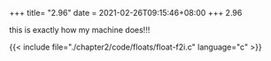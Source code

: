 +++
title= "2.96"
date = 2021-02-26T09:15:46+08:00
+++
2.96

this is exactly how my machine does!!!

{{< include file="./chapter2/code/floats/float-f2i.c" language="c" >}}

